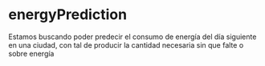 # energyPrediction
Estamos buscando poder predecir el consumo de energía del día siguiente en una ciudad, con tal de producir la cantidad necesaria sin que falte o sobre energía
